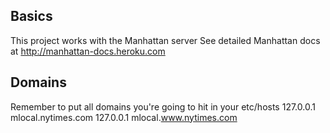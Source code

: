 ## Basics
This project works with the Manhattan server
See detailed Manhattan docs at http://manhattan-docs.heroku.com

## Domains
Remember to put all domains you're going to hit in your etc/hosts
  127.0.0.1 	mlocal.nytimes.com
  127.0.0.1 	mlocal.www.nytimes.com
